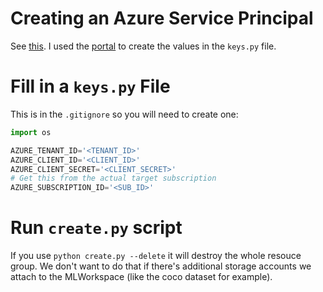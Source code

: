 # Creating an Azure Service Principal

See [this](https://github.com/Azure-Samples/resource-manager-python-resources-and-groups). I used the [portal](https://docs.microsoft.com/azure/active-directory/develop/howto-create-service-principal-portal?WT.mc_id=aiml-0000-sejuare) to create the values in the `keys.py` file.

# Fill in a `keys.py` File
This is in the `.gitignore` so you will need to create one:

```python
import os

AZURE_TENANT_ID='<TENANT_ID>'
AZURE_CLIENT_ID='<CLIENT_ID>'
AZURE_CLIENT_SECRET='<CLIENT_SECRET>'
# Get this from the actual target subscription
AZURE_SUBSCRIPTION_ID='<SUB_ID>'
```

# Run `create.py` script
If you use `python create.py --delete` it will destroy the whole
resouce group. We don't want to do that if there's additional storage accounts we attach to the MLWorkspace (like the coco dataset for example).